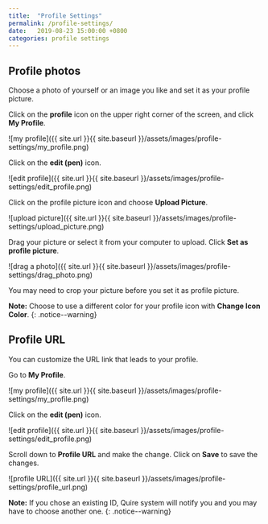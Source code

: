 ```yaml
---
title:  "Profile Settings"
permalink: /profile-settings/
date:   2019-08-23 15:00:00 +0800
categories: profile settings
---
```

## Profile photos

Choose a photo of yourself or an image you like and set it as your profile picture.

Click on the **profile** icon on the upper right corner of the screen, and click **My Profile**.

![my profile]({{ site.url }}{{ site.baseurl }}/assets/images/profile-settings/my_profile.png)

Click on the **edit (pen)** icon.

![edit profile]({{ site.url }}{{ site.baseurl }}/assets/images/profile-settings/edit_profile.png)

Click on the profile picture icon and choose **Upload Picture**.

![upload picture]({{ site.url }}{{ site.baseurl }}/assets/images/profile-settings/upload_picture.png)

Drag your picture or select it from your computer to upload. Click **Set as profile picture**.

![drag a photo]({{ site.url }}{{ site.baseurl }}/assets/images/profile-settings/drag_photo.png)

You may need to crop your picture before you set it as profile picture.

**Note:** Choose to use a different color for your profile icon with **Change Icon Color**.
{: .notice--warning}


## Profile URL

You can customize the URL link that leads to your profile. 

Go to **My Profile**.

![my profile]({{ site.url }}{{ site.baseurl }}/assets/images/profile-settings/my_profile.png)

Click on the **edit (pen)** icon.

![edit profile]({{ site.url }}{{ site.baseurl }}/assets/images/profile-settings/edit_profile.png)

Scroll down to **Profile URL** and make the change. Click on **Save** to save the changes.

![profile URL]({{ site.url }}{{ site.baseurl }}/assets/images/profile-settings/profile_url.png)

**Note:** If you chose an existing ID, Quire system will notify you and you may have to choose another one. 
{: .notice--warning}

